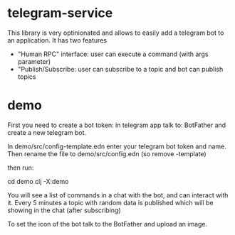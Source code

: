 # telegram-service

This library is very optinionated and allows to easily add a telegram bot to an application.
It has two features
- "Human RPC" interface: user can execute a command (with args parameter)
- "Publish/Subscribe: user can subscribe to a topic and bot can publish topics


# demo

First you need to create a bot token: in telegram app talk to: BotFather and create a new telegram bot.

In demo/src/config-template.edn enter your telegram bot token and name.
Then rename the file to demo/src/config.edn (so remove -template)

then run:

  cd demo
  clj -X:demo

You will see a list of commands in a chat with the bot, and can interact with it. Every 5 minutes a topic with random data is published which will be
showing in the chat (after subscribing)

To set the icon of the bot talk to the BotFather and upload an image.





